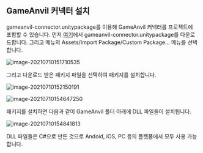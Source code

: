 ## GameAnvil 커넥터 설치

gameanvil-connector.unitypackage를 이용해 GameAnvil 커넥터를 프로젝트에 포함할 수 있습니다. 먼저 [여기](https://static.toastoven.net/prod_gameanvil/files/gameanvil-connector.unitypackage)에서 gameanvil-connector.unitypackage를 다운로드합니다. 그리고 메뉴의 Assets/Import Package/Custom Package... 메뉴를 선택합니다. 

![image-20210710151710535](http://static.toastoven.net/prod_gameanvil/images/unity-01-install-01-import.png)

그리고 다운로드 받은 패키지 파일을 선택하여 패키지를 설치합니다.

![image-20210710152150191](http://static.toastoven.net/prod_gameanvil/images/unity-01-install-02-select-package.png)

![image-20210710154647250](http://static.toastoven.net/prod_gameanvil/images/unity-01-install-03-files.png)

 패키지를 설치하면 다음과 같이 GameAnvil 폴더 아래에 DLL 파일들이 설치됩니다. 

![image-20210710154841813](http://static.toastoven.net/prod_gameanvil/images/unity-01-install-04-gameanvil.png)

DLL 파일들은 C#으로 만든 것으로 Andoid, iOS, PC 등의 플렛폼에서 모두 사용 가능합니다. 


